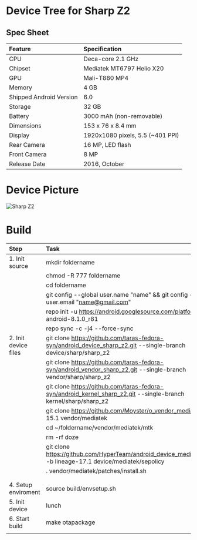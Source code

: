 # Device Tree for Sharp Z2

## Spec Sheet

| Feature                 | Specification                     |
| :---------------------- | :-------------------------------- |
| CPU                     | Deca-core 2.1 GHz                 |
| Chipset                 | Mediatek MT6797 Helio X20         |
| GPU                     | Mali-T880 MP4                     |
| Memory                  | 4 GB                              |
| Shipped Android Version | 6.0                               |
| Storage                 | 32 GB                             |
| Battery                 | 3000 mAh (non-removable)          |
| Dimensions              | 153 x 76 x 8.4 mm                 |
| Display                 | 1920x1080 pixels, 5.5 (~401 PPI)  |
| Rear Camera             | 16 MP, LED flash                  |
| Front Camera            | 8 MP                              |
| Release Date            | 2016, October                     |

# Device Picture

![Sharp Z2](https://fdn2.gsmarena.com/vv/pics/sharp/sharp-z2-1.jpg "Sharp Z2")

# Build
   
| Step                | Task                                                                                                                      |
| :-------------------| :-------------------------------------------------------------------------------------------------------------------------|
| 1. Init source      | mkdir foldername                                                                                                          |
|                     | chmod -R 777 foldername                                                                                                   |
|                     | cd foldername                                                                                                             |
|                     | git config --global user.name "name" && git config --global user.email "name@gmail.com"                                   |
|                     | repo init -u https://android.googlesource.com/platform/manifest -b android-8.1.0_r81                                      |
|                     | repo sync -c -j4 --force-sync                                                                                             |
| 2. Init device files| git clone https://github.com/taras-fedora-syn/android_device_sharp_z2.git --single-branch device/sharp/sharp_z2           |
|                     | git clone https://github.com/taras-fedora-syn/android_vendor_sharp_z2.git --single-branch vendor/sharp/sharp_z2           |
|                     | git clone https://github.com/taras-fedora-syn/android_kernel_sharp_z2.git --single-branch kernel/sharp/sharp_z2           |
|                     | git clone https://github.com/Moyster/o_vendor_mediatek.git -b los-15.1 vendor/mediatek                                    |
|                     | cd ~/foldername/vendor/mediatek/mtk                                                                                       |
|                     | rm -rf doze                                                                                                               |
|                     | git clone https://github.com/HyperTeam/android_device_mediatek_sepolicy.git -b lineage-17.1 device/mediatek/sepolicy      |
|                     | . vendor/mediatek/patches/install.sh                                                                                      |
|                     |                                                                                                                           |
|                                                                                                                                                 |
| 4. Setup enviroment | source build/envsetup.sh                                                                                                  |
| 5. Init device      | lunch                                                                                                                     |
| 6. Start build      | make otapackage                                                                                                           |
|                     |                                                                                                                           | 

